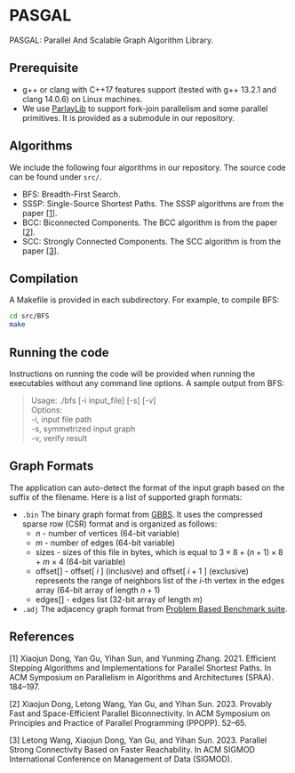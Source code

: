 # PASGAL
PASGAL: Parallel And Scalable Graph Algorithm Library.  

Prerequisite
--------
+ g++ or clang with C++17 features support (tested with g++ 13.2.1 and clang 14.0.6) on Linux machines.  
+ We use [ParlayLib](https://github.com/cmuparlay/parlaylib) to support fork-join parallelism and some parallel primitives. It is provided as a submodule in our repository.  

Algorithms
--------
We include the following four algorithms in our repository. The source code can be found under ``src/``.  
* BFS: Breadth-First Search.  
* SSSP: Single-Source Shortest Paths. The SSSP algorithms are from the paper [[1]](#1).  
* BCC: Biconnected Components. The BCC algorithm is from the paper [[2]](#2).  
* SCC: Strongly Connected Components. The SCC algorithm is from the paper [[3]](#3).  


Compilation
--------
A Makefile is provided in each subdirectory. For example, to compile BFS:  
```bash
cd src/BFS  
make  
```

Running the code
--------
Instructions on running the code will be provided when running the executables without any command line options. A sample output from BFS:  
> Usage: ./bfs [-i input_file] [-s] [-v]  
> Options:  
>         -i,     input file path  
>         -s,     symmetrized input graph  
>         -v,     verify result  

Graph Formats
--------
The application can auto-detect the format of the input graph based on the suffix of the filename. Here is a list of supported graph formats: 
+ `.bin` The binary graph format from [GBBS](https://github.com/ParAlg/gbbs). It uses the compressed sparse row (CSR) format and is organized as follows:  
    + $n$ - number of vertices (64-bit variable)  
    + $m$ - number of edges (64-bit variable)  
    + sizes - sizes of this file in bytes, which is equal to $3\times8+(n+1)\times8+m\times4$ (64-bit variable)  
    + offset[] - offset[ $i$ ] (inclusive) and offset[ $i+1$ ] (exclusive) represents the range of neighbors list of the $i$-th vertex in the edges array (64-bit array of length $n+1$)  
    + edges[] - edges list (32-bit array of length $m$)  
+ `.adj` The adjacency graph format from [Problem Based Benchmark suite](http://www.cs.cmu.edu/~pbbs/benchmarks/graphIO.html).  

## References
<a id="1">[1]</a>
Xiaojun Dong, Yan Gu, Yihan Sun, and Yunming Zhang. 2021. Efficient Stepping Algorithms and Implementations for Parallel Shortest Paths. In ACM Symposium on Parallelism in Algorithms and Architectures (SPAA). 184–197.

<a id="2">[2]</a> 
Xiaojun Dong, Letong Wang, Yan Gu, and Yihan Sun. 2023. Provably Fast and Space-Efficient Parallel Biconnectivity. In ACM Symposium on Principles and Practice of Parallel Programming (PPOPP). 52–65.

<a id="3">[3]</a>
Letong Wang, Xiaojun Dong, Yan Gu, and Yihan Sun. 2023. Parallel Strong Connectivity Based on Faster Reachability. In ACM SIGMOD International Conference on Management of Data (SIGMOD).

